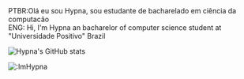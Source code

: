 <div>PTBR:Olá eu sou Hypna, sou estudante de bacharelado em ciência da computacão</div>
ENG: Hi, I'm Hypna an bacharelor of computer science student at "Universidade Positivo" Brazil



![Hypna's GitHub stats](https://github-readme-stats.vercel.app/api?username=ImHypna&show_icons=true&theme=dracula)

![:ImHypna](https://count.getloli.com/get/@:ImHypna)
